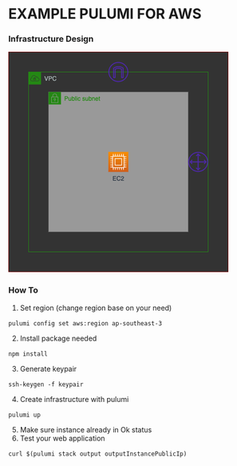 # **EXAMPLE PULUMI FOR AWS**
### **Infrastructure Design**
![Infrastructure Design](images/Pulumi-Black.png)
### **How To**
1. Set region (change region base on your need)
```
pulumi config set aws:region ap-southeast-3
```
2. Install package needed
```
npm install
```
3. Generate keypair
```
ssh-keygen -f keypair
```
4. Create infrastructure with pulumi 
```
pulumi up
```
5. Make sure instance already in Ok status
6. Test your web application
```
curl $(pulumi stack output outputInstancePublicIp)
```
